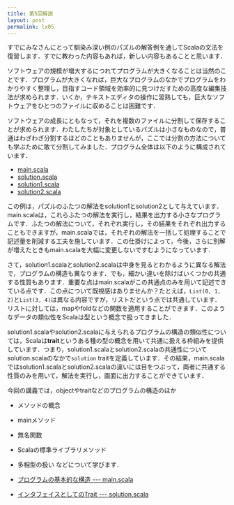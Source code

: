 ```yaml
---
title: 第5回解説
layout: post
permalink: lx05
---
```


すでにみなさんにとって馴染み深い例のパズルの解答例を通してScalaの文法を復習します．すでに教わった内容もあれば，新しい内容もあることと思います．

ソフトウェアの規模が増大するにつれてプログラムが大きくなることは当然のことです．プログラムが大きくなれば，巨大なプログラムのなかでプログラムをわかりやすく整理し，目指すコード領域を効率的に見つけだすための高度な編集技法が求められます．いくか，テキストエディタの操作に習熟しても，巨大なソフトウェアをひとつのファイルに収めることは困難です．

ソフトウェアの成長にともなって，それを複数のファイルに分割して保存することが求められます．わたしたちが対象としているパズルは小さなものなので，普通はわざわざ分割するほどのこともありませんが，ここでは分割の方法についても学ぶために敢て分割してみました．プログラム全体は以下のように構成されています．

- [main.scala](https://github.com/titech-is-cs115/lx05/blob/master/src/main.scala)
- [solution.scala](https://github.com/titech-is-cs115/lx05/blob/master/src/solution.scala)
- [solution1.scala](https://github.com/titech-is-cs115/lx05/blob/master/src/solution1.scala)
- [solution2.scala](https://github.com/titech-is-cs115/lx05/blob/master/src/solution2.scala)

この例は，パズルのふたつの解法をsolution1とsolution2として与えています．main.scalaは，これらふたつの解法を実行し，結果を出力する小さなプログラムです．ふたつの解法について，それぞれ実行し，その結果をそれぞれ出力することもできますが，main.scalaでは，それぞれの解法を一括して処理することで記述量を削減する工夫を施しています．この仕掛けによって，今後，さらに別解が増えたときもmain.scalaを大幅に変更しないですむようになっています．

さて，solution1.scalaとsolution2.scalaは中身を見るとわかるように異なる解法で，プログラムの構造も異なります．でも，細かい違いを除けばいくつかの共通する性質もあります．重要な点はmain.scalaがこの共通点のみを用いて記述できている点です．この点について既視感はありませんか？たとえば，`List(0, 1, 2)`と`List(3, 4)`は異なる内容ですが，リストだという点では共通しています．リストに対しては，mapやfoldなどの関数を適用することができます．このようなデータの類似性をScalaは型という概念で扱ってきました．

solution1.scalaやsolution2.scalaに与えられるプログラムの構造の類似性については，Scalaは**trait**というある種の型の概念を用いて共通に扱える枠組みを提供しています．つまり，solution1.scalaとsolution2.scalaの共通性についてsolution.scalaのなかで`solution` traitを定義しています．その結果，main.scalaではsolution1.scalaとsolution2.scalaの違いには目をつぶって，両者に共通する性質のみを用いて，解法を実行し，画面に出力することができています．

今回の講義では，objectやtraitなどのプログラムの構造のほか
- メソッドの概念
- mainメソッド
- 無名関数
- Scalaの標準ライブラリメソッド
- 多相型の扱い
などについて学びます．

- [プログラムの基本的な構造 --- main.scala](/lecture/lx05/a/)
- [インタフェイスとしてのTrait --- solution.scala](/lecture/lx05/b/)
